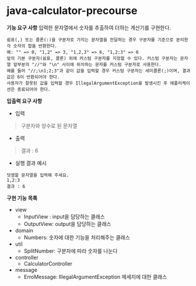 # java-calculator-precourse

**기능 요구 사항**
입력한 문자열에서 숫자를 추출하여 더하는 계산기를 구현한다.

```
쉼표(,) 또는 콜론(:)을 구분자로 가지는 문자열을 전달하는 경우 구분자를 기준으로 분리한 각 숫자의 합을 반환한다.
예: "" => 0, "1,2" => 3, "1,2,3" => 6, "1,2:3" => 6
앞의 기본 구분자(쉼표, 콜론) 외에 커스텀 구분자를 지정할 수 있다. 커스텀 구분자는 문자열 앞부분의 "//"와 "\n" 사이에 위치하는 문자를 커스텀 구분자로 사용한다.
예를 들어 "//;\n1;2;3"과 같이 값을 입력할 경우 커스텀 구분자는 세미콜론(;)이며, 결과 값은 6이 반환되어야 한다.
사용자가 잘못된 값을 입력할 경우 IllegalArgumentException을 발생시킨 후 애플리케이션은 종료되어야 한다.
```
**입출력 요구 사항**
* 입력
> 구분자와 양수로 된 문자열
* 출력
> 결과 : 6
* 실행 결과 예시
```
덧셈할 문자열을 입력해 주세요.
1,2:3
결과 : 6
```

**구현 기능 목록**
* view
  * InputView : input을 담당하는 클래스
  * OutputView: output을 담당하는 클래스
* domain
  * Numbers: 숫자에 대한 기능을 처리해주는 클래스
* util
  * SplitNumber: 구분자에 따라 숫자를 나눈다
* controller
  * CalculatorController
* message
  * ErroMessage: IllegalArgumentException 메세지에 대한 클래스
